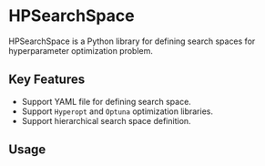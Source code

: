 # HPSearchSpace

HPSearchSpace is a Python library for defining search spaces for hyperparameter optimization problem.

## Key Features

- Support YAML file for defining search space.
- Support `Hyperopt` and `Optuna` optimization libraries.
- Support hierarchical search space definition.

## Usage

[//]: # (TODO: Add usage examples)